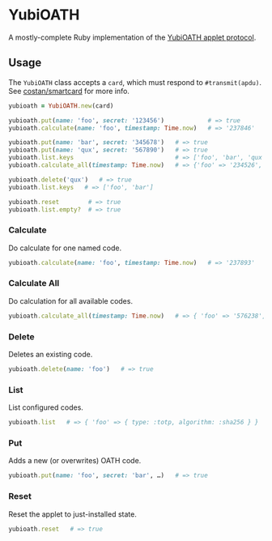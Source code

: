# YubiOATH

A mostly-complete Ruby implementation of the [YubiOATH applet protocol](https://developers.yubico.com/ykneo-oath/Protocol.html).

## Usage

The `YubiOATH` class accepts a `card`, which must respond to `#transmit(apdu)`. See [costan/smartcard](https://github.com/costan/smartcard) for more info.

``` ruby
yubioath = YubiOATH.new(card)

yubioath.put(name: 'foo', secret: '123456')            # => true
yubioath.calculate(name: 'foo', timestamp: Time.now)   # => '237846'

yubioath.put(name: 'bar', secret: '345678')   # => true
yubioath.put(name: 'qux', secret: '567890')   # => true
yubioath.list.keys                            # => ['foo', 'bar', 'qux']
yubioath.calculate_all(timestamp: Time.now)   # => {'foo' => '234526', 'bar' => '293857', 'qux' => '934856'}

yubioath.delete('qux')   # => true
yubioath.list.keys   # => ['foo', 'bar']

yubioath.reset        # => true
yubioath.list.empty?  # => true
```

### Calculate

Do calculate for one named code.

``` ruby
yubioath.calculate(name: 'foo', timestamp: Time.now)   # => '237893'
```

### Calculate All

Do calculation for all available codes.

``` ruby
yubioath.calculate_all(timestamp: Time.now)   # => { 'foo' => '576238', 'bar' => '123895' }
```

### Delete

Deletes an existing code.

``` ruby
yubioath.delete(name: 'foo')   # => true
```

### List

List configured codes.

``` ruby
yubioath.list   # => { 'foo' => { type: :totp, algorithm: :sha256 } }
```

### Put

Adds a new (or overwrites) OATH code.

``` ruby
yubioath.put(name: 'foo', secret: 'bar', …)   # => true
```

### Reset

Reset the applet to just-installed state.

``` ruby
yubioath.reset   # => true
```
